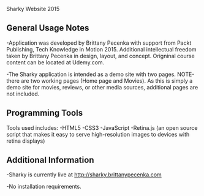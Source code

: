 Sharky Website 2015

General Usage Notes
--------------------------------
-Application was developed by Brittany Pecenka with support from Packt Publishing, Tech Knowledge in Motion 2015. Additional intellectual freedom 
taken by Brittany Pecenka in design, layout, and concept. Origninal course content can be located at Udemy.com.

-The Sharky application is intended as a demo site with two pages. NOTE-there are two working pages (Home page and Movies). As this is
simply a demo site for movies, reviews, or other media sources, additional pages are not included.

Programming Tools
--------------------------------
Tools used includes:
  -HTML5
  -CSS3
  -JavaScript
  -Retina.js (an open source script that makes it easy to serve high-resolution images to devices with retina displays)
  
Additional Information
--------------------------------
-Sharky is currently live at http://sharky.brittanypecenka.com

-No installation requirements.
